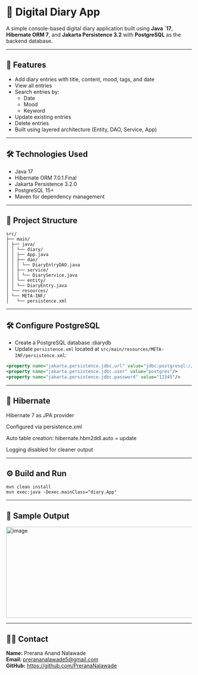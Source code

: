 # 📝 Digital Diary App

A simple console-based digital diary application built using **Java `17**, **Hibernate ORM 7**, and **Jakarta Persistence 3.2** with **PostgreSQL** as the backend database.

---

## 🚀 Features

- Add diary entries with title, content, mood, tags, and date
- View all entries
- Search entries by:
  - Date
  - Mood
  - Keyword
- Update existing entries
- Delete entries
- Built using layered architecture (Entity, DAO, Service, App)

---

## 🛠 Technologies Used

- Java 17  
- Hibernate ORM 7.0.1.Final  
- Jakarta Persistence 3.2.0  
- PostgreSQL 15+  
- Maven for dependency management

---

## 📁 Project Structure
```
src/
├── main/
│ ├── java/
│ │ └── diary/
│ │ ├── App.java
│ │ ├── dao/
│ │ │ └── DiaryEntryDAO.java
│ │ ├── service/
│ │ │ └── DiaryService.java
│ │ └── entity/
│ │ └── DiaryEntry.java
│ └── resources/
│ └── META-INF/
│   └── persistence.xml
```
---

## 🛠️ Configure PostgreSQL

- Create a PostgreSQL database :diarydb
- Update `persistence.xml` located at `src/main/resources/META-INF/persistence.xml`:

```xml
<property name="jakarta.persistence.jdbc.url" value="jdbc:postgresql://localhost:5432/diarydb"/>
<property name="jakarta.persistence.jdbc.user" value="postgres"/>
<property name="jakarta.persistence.jdbc.password" value="12345"/>
```
---
## 🧩 Hibernate
Hibernate 7 as JPA provider

Configured via persistence.xml

Auto table creation: hibernate.hbm2ddl.auto = update

Logging disabled for cleaner output

---
## ⚙️ Build and Run
```
mvn clean install
mvn exec:java -Dexec.mainClass="diary.App"

```
---
## 📸 Sample Output
<img width="631" height="247" alt="image" src="https://github.com/user-attachments/assets/8e669c3e-7bec-48a4-a350-7fc7bd24d549" />

---
## 👩‍💻 Contact
**Name:** Prerana Anand Nalawade  
**Email:** prerananalawade5@gmail.com  
**GitHub:** https://github.com/PreranaNalawade  
